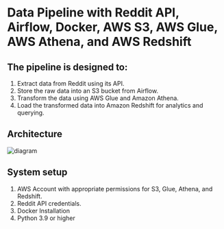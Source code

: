 # Data Pipeline with Reddit API, Airflow, Docker, AWS S3, AWS Glue, AWS Athena, and AWS Redshift

## The pipeline is designed to:

1. Extract data from Reddit using its API.
2. Store the raw data into an S3 bucket from Airflow.
3. Transform the data using AWS Glue and Amazon Athena.
4. Load the transformed data into Amazon Redshift for analytics and querying.

## Architecture
![diagram](https://github.com/user-attachments/assets/8766ebc8-ea72-4bed-af12-6a6cdf572d28)

## System setup
1. AWS Account with appropriate permissions for S3, Glue, Athena, and Redshift.
2. Reddit API credentials.
3. Docker Installation
4. Python 3.9 or higher
